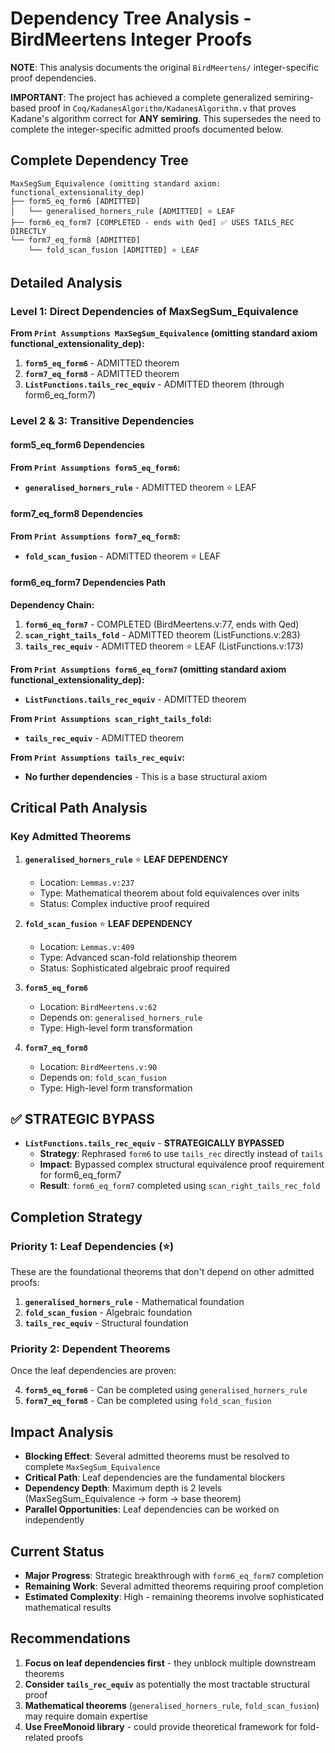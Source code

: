 # Dependency Tree Analysis - BirdMeertens Integer Proofs

**NOTE**: This analysis documents the original `BirdMeertens/` integer-specific proof dependencies.

**IMPORTANT**: The project has achieved a complete generalized semiring-based proof in `Coq/KadanesAlgorithm/KadanesAlgorithm.v` that proves Kadane's algorithm correct for **ANY semiring**. This supersedes the need to complete the integer-specific admitted proofs documented below.

## Complete Dependency Tree

```
MaxSegSum_Equivalence (omitting standard axiom: functional_extensionality_dep)
├── form5_eq_form6 [ADMITTED]
│   └── generalised_horners_rule [ADMITTED] ⭐ LEAF
├── form6_eq_form7 [COMPLETED - ends with Qed] ✅ USES TAILS_REC DIRECTLY
└── form7_eq_form8 [ADMITTED]
    └── fold_scan_fusion [ADMITTED] ⭐ LEAF
```

## Detailed Analysis

### Level 1: Direct Dependencies of MaxSegSum_Equivalence

**From `Print Assumptions MaxSegSum_Equivalence` (omitting standard axiom functional_extensionality_dep):**

1. **`form5_eq_form6`** - ADMITTED theorem
2. **`form7_eq_form8`** - ADMITTED theorem  
3. **`ListFunctions.tails_rec_equiv`** - ADMITTED theorem (through form6_eq_form7)

### Level 2 & 3: Transitive Dependencies

#### form5_eq_form6 Dependencies
**From `Print Assumptions form5_eq_form6`:**
- **`generalised_horners_rule`** - ADMITTED theorem ⭐ LEAF

#### form7_eq_form8 Dependencies  
**From `Print Assumptions form7_eq_form8`:**
- **`fold_scan_fusion`** - ADMITTED theorem ⭐ LEAF

#### form6_eq_form7 Dependencies Path
**Dependency Chain:**
1. **`form6_eq_form7`** - COMPLETED (BirdMeertens.v:77, ends with Qed)
2. **`scan_right_tails_fold`** - ADMITTED theorem (ListFunctions.v:283)
3. **`tails_rec_equiv`** - ADMITTED theorem ⭐ LEAF (ListFunctions.v:173)

**From `Print Assumptions form6_eq_form7` (omitting standard axiom functional_extensionality_dep):**
- **`ListFunctions.tails_rec_equiv`** - ADMITTED theorem

**From `Print Assumptions scan_right_tails_fold`:**
- **`tails_rec_equiv`** - ADMITTED theorem

**From `Print Assumptions tails_rec_equiv`:**
- **No further dependencies** - This is a base structural axiom

## Critical Path Analysis

### Key Admitted Theorems

1. **`generalised_horners_rule`** ⭐ **LEAF DEPENDENCY**
   - Location: `Lemmas.v:237` 
   - Type: Mathematical theorem about fold equivalences over inits
   - Status: Complex inductive proof required

2. **`fold_scan_fusion`** ⭐ **LEAF DEPENDENCY**  
   - Location: `Lemmas.v:409`
   - Type: Advanced scan-fold relationship theorem
   - Status: Sophisticated algebraic proof required

3. **`form5_eq_form6`** 
   - Location: `BirdMeertens.v:62`
   - Depends on: `generalised_horners_rule`
   - Type: High-level form transformation

4. **`form7_eq_form8`**
   - Location: `BirdMeertens.v:90` 
   - Depends on: `fold_scan_fusion`
   - Type: High-level form transformation

## ✅ STRATEGIC BYPASS
- **`ListFunctions.tails_rec_equiv`** - **STRATEGICALLY BYPASSED** 
  - **Strategy**: Rephrased `form6` to use `tails_rec` directly instead of `tails`
  - **Impact**: Bypassed complex structural equivalence proof requirement for form6_eq_form7
  - **Result**: `form6_eq_form7` completed using `scan_right_tails_rec_fold`

## Completion Strategy

### Priority 1: Leaf Dependencies (⭐)
These are the foundational theorems that don't depend on other admitted proofs:

1. **`generalised_horners_rule`** - Mathematical foundation
2. **`fold_scan_fusion`** - Algebraic foundation  
3. **`tails_rec_equiv`** - Structural foundation

### Priority 2: Dependent Theorems
Once the leaf dependencies are proven:

4. **`form5_eq_form6`** - Can be completed using `generalised_horners_rule`
5. **`form7_eq_form8`** - Can be completed using `fold_scan_fusion`

## Impact Analysis

- **Blocking Effect**: Several admitted theorems must be resolved to complete `MaxSegSum_Equivalence`
- **Critical Path**: Leaf dependencies are the fundamental blockers
- **Dependency Depth**: Maximum depth is 2 levels (MaxSegSum_Equivalence → form → base theorem)
- **Parallel Opportunities**: Leaf dependencies can be worked on independently

## Current Status

- **Major Progress**: Strategic breakthrough with `form6_eq_form7` completion
- **Remaining Work**: Several admitted theorems requiring proof completion
- **Estimated Complexity**: High - remaining theorems involve sophisticated mathematical results

## Recommendations

1. **Focus on leaf dependencies first** - they unblock multiple downstream theorems
2. **Consider `tails_rec_equiv`** as potentially the most tractable structural proof
3. **Mathematical theorems** (`generalised_horners_rule`, `fold_scan_fusion`) may require domain expertise
4. **Use FreeMonoid library** - could provide theoretical framework for fold-related proofs